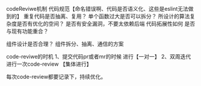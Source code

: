 codeReviwe机制
代码规范【命名错误啊、代码是否语义化、这些是eslint无法做到的】
重复代码是否抽离、复用？
单个函数过大是否可以拆分？
所设计的算法复杂度是否有优化的空间？
是否有安全漏洞，不要太依赖后端
代码拓展性如何
是否与现有功能重合？

组件设计是否合理？ 组件拆分、抽离、通信的方案


code-reviwe的时机 
1、提交代码pr或者mr的时候 进行【一对一】
2、双周迭代进行一次code-review 【集体进行】

每次code-review都要记录下，持续优化。